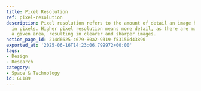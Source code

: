 ```yaml
---
title: Pixel Resolution
ref: pixel-resolution
description: Pixel resolution refers to the amount of detail an image holds, measured
  in pixels. Higher pixel resolution means more detail, as there are more pixels in
  a given area, resulting in clearer and sharper images.
notion_page_id: 214d6625-c679-80a2-9319-f53150d43890
exported_at: '2025-06-16T14:23:06.799972+00:00'
tags:
- Design
- Research
category:
- Space & Technology
id: GL189
---
```


